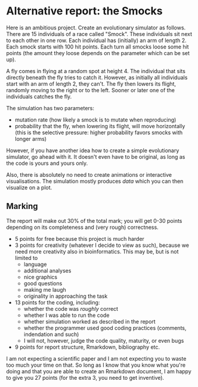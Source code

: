 # Alternative report: the Smocks


Here is an ambitious project. Create an evolutionary simulator as follows.
There are 15 individuals of a race called "Smock". These individuals sit
next to each other in one row. Each individual has (initially) an arm of
length 2. Each smock starts with 100 hit points. Each turn all smocks loose
some hit points (the amount they loose depends on the parameter which can
be set up).

A fly comes in flying at a random spot at height 4. The individual that
sits directly beneath the fly tries to catch it. However,
as initially all individuals start with an arm of length 2, they can't. The
fly then lowers its flight, randomly moving to the right or to the left.
Sooner or later one of the individuals catches the fly.

The simulation has two parameters:

 * mutation rate (how likely a smock is to mutate when reproducing)
 * probability that the fly, when lowering its flight, will move
   horizontally (this is the selective pressure: higher probability favors
   smocks with longer arms) 

However, if you have another idea how to create a simple evolutionary
simulator, go ahead with it. It doesn't even have to be original, as long
as the code is yours and yours only.

Also, there is absolutely no need to create animations or interactive
visualisations. The simulation mostly produces *data* which you can then
visualize on a plot.

## Marking

The report will make out 30% of the total mark; you will get 0-30 points
depending on its completeness and (very rough) correctness.

 * 5 points for free because this project is much harder
 * 3 points for creativity (whatever I decide to view as such), because
   we need more creativity also in bioinformatics. This may be, but is not
   limited to
   * language
   * additional analyses
   * nice graphics
   * good questions
   * making me laugh
   * originality in approaching the task
 * 13 points for the coding, including:
   * whether the code was *roughly* correct 
   * whether I was able to run the code
   * whether simulation worked as described in the report
   * whether the programmer used good coding practices (comments,
     indendation and such)
   * I will not, however, judge the code quality, maturity, or even
     bugs
 *  9 points for report structure, Rmarkdown, bibliography etc.

I am not expecting a scientific paper and I am not expecting you to waste
too much your time on that. So long as I know that you know what you're
doing and that you are able to create an Rmarkdown document, I am happy to
give you 27 points (for the extra 3, you need to get inventive).
